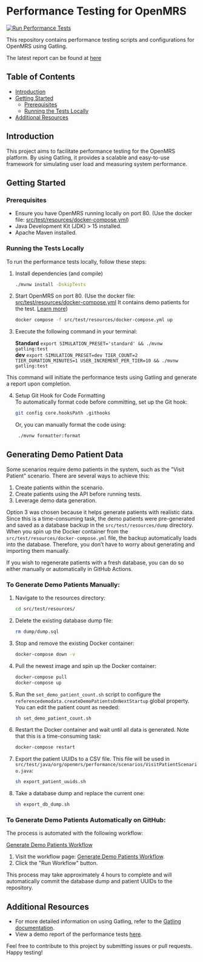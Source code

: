 # Performance Testing for OpenMRS

[![Run Performance Tests](https://github.com/openmrs/openmrs-contrib-performance-test/actions/workflows/run-tests-on-gh.yml/badge.svg)](https://github.com/openmrs/openmrs-contrib-performance-test/actions/workflows/run-tests-on-gh.yml)

This repository contains performance testing scripts and configurations for OpenMRS using Gatling.

The latest report can be found
at [here](https://o3-performance.openmrs.org/)

## Table of Contents

- [Introduction](#introduction)
- [Getting Started](#getting-started)
    - [Prerequisites](#prerequisites)
    - [Running the Tests Locally](#running-the-tests-locally)
- [Additional Resources](#additional-resources)

## Introduction

This project aims to facilitate performance testing for the OpenMRS platform. By using Gatling, it provides a scalable
and easy-to-use framework for simulating user load and measuring system performance.

## Getting Started

### Prerequisites

- Ensure you have OpenMRS running locally on port 80. (Use the docker file: [src/test/resources/docker-compose.yml](src/test/resources/docker-compose.yml))
- Java Development Kit (JDK) > 15 installed.
- Apache Maven installed.

### Running the Tests Locally

To run the performance tests locally, follow these steps:

1. Install dependencies (and compile)
   ```bash
   ./mvnw install -DskipTests
   ```
2. Start OpenMRS on port 80. (Use the docker file: [src/test/resources/docker-compose.yml](src/test/resources/docker-compose.yml) It contains demo patients for the test. [Learn more](#generating-demo-patient-data))
   ```bash
   docker compose -f src/test/resources/docker-compose.yml up
   ```
3. Execute the following command in your terminal:

   **Standard** `export SIMULATION_PRESET='standard' && ./mvnw gatling:test` \
   **dev**  `export SIMULATION_PRESET=dev TIER_COUNT=2 TIER_DURATION_MINUTES=1 USER_INCREMENT_PER_TIER=10 && ./mvnw gatling:test`

This command will initiate the performance tests using Gatling and generate a report upon completion.

4. Setup Git Hook for Code Formatting  
   To automatically format code before committing, set up the Git hook:  

   ```sh
   git config core.hooksPath .githooks
   ```

   Or, you can manually format the code using:

   ```bash
    ./mvnw formatter:format
   ```


## Generating Demo Patient Data

Some scenarios require demo patients in the system, such as the "Visit Patient" scenario. There are several ways to achieve this:

1. Create patients within the scenario.
2. Create patients using the API before running tests.
3. Leverage demo data generation.

Option 3 was chosen because it helps generate patients with realistic data. Since this is a time-consuming task, the demo patients were pre-generated and saved as a database backup in the `src/test/resources/dump` directory. When you spin up the Docker container from the `src/test/resources/docker-compose.yml` file, the backup automatically loads into the database. Therefore, you don’t have to worry about generating and importing them manually.

If you wish to regenerate patients with a fresh database, you can do so either manually or automatically in GitHub Actions.

### To Generate Demo Patients Manually:

1. Navigate to the resources directory:
   ```bash
   cd src/test/resources/
   ```
2. Delete the existing database dump file:
   ```bash
   rm dump/dump.sql
   ```
3. Stop and remove the existing Docker container:
   ```bash
   docker-compose down -v
   ```
4. Pull the newest image and spin up the Docker container:
   ```bash
   docker-compose pull
   docker-compose up
   ```
5. Run the `set_demo_patient_count.sh` script to configure the `referencedemodata.createDemoPatientsOnNextStartup` global property. You can edit the patient count as needed:
   ```bash
   sh set_demo_patient_count.sh
   ```
6. Restart the Docker container and wait until all data is generated. Note that this is a time-consuming task:
   ```bash
   docker-compose restart
   ```
7. Export the patient UUIDs to a CSV file. This file will be used in `src/test/java/org/openmrs/performance/scenarios/VisitPatientScenario.java`:
   ```bash
   sh export_patient_uuids.sh
   ```
8. Take a database dump and replace the current one:
   ```bash
   sh export_db_dump.sh
   ```

### To Generate Demo Patients Automatically on GitHub:

The process is automated with the following workflow:

[Generate Demo Patients Workflow](https://github.com/openmrs/openmrs-contrib-performance-test/tree/main/.github/workflows/generate-demo-patients.yml)

1. Visit the workflow page: [Generate Demo Patients Workflow](https://github.com/openmrs/openmrs-contrib-performance-test/actions/workflows/generate-demo-patients.yml).
2. Click the "Run Workflow" button.

This process may take approximately 4 hours to complete and will automatically commit the database dump and patient UUIDs to the repository.



## Additional Resources

- For more detailed information on using Gatling, refer to the [Gatling documentation](https://gatling.io/docs/).
- View a demo report of the performance tests [here](https://omrs-performance-report.surge.sh/).

Feel free to contribute to this project by submitting issues or pull requests. Happy testing!
